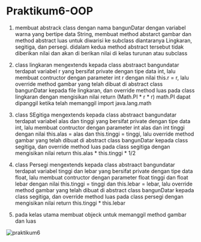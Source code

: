 # Praktikum6-OOP

1. membuat abstrack class dengan nama bangunDatar dengan variabel warna yang bertipe data String, membuat method abstarct gambar dan method abstract luas
untuk diwarisi ke subclass diantaranya Lingkaran, segitiga, dan persegi. didalam kedua method abstract tersebut tidak diberikan nilai dan akan di berikan nilai di kelas turunan atau subclass

2. class lingkaran mengextends kepada class abstraact bangundatar terdapat variabel r yang bersifat private dengan tipe data int, lalu membuat contructor dengan parameter int r dengan nilai this.r = r, lalu override method gambar yang telah dibuat di abstract class bangunDatar 
kepada file lingkaran, dan override method luas pada class lingkaran dengan mengisikan nilai return (Math.PI * r * r) math.PI dapat dipanggil ketika telah memanggil import java.lang.math

3. class SEgitiga mengextends kepada class abstraact bangundatar terdapat variabel alas dan tinggi yang bersifat private dengan tipe data int, lalu membuat contructor dengan parameter int alas dan int tinggi dengan nilai this.alas = alas dan this.tinggi = tinggi, lalu override method gambar yang telah dibuat di abstract class bangunDatar 
kepada class segitiga, dan override method luas pada class segitiga dengan mengisikan nilai return this.alas * this.tinggi * 1/2

4. class Persegi mengextends kepada class abstraact bangundatar terdapat variabel tinggi dan lebar yang bersifat private dengan tipe data float, lalu membuat contructor dengan parameter float tinggi dan float lebar dengan nilai this.tinggi = tinggi dan this.lebar = lebar, lalu override method gambar yang telah dibuat di abstract class bangunDatar 
kepada class segitiga, dan override method luas pada class persegi dengan mengisikan nilai return this.tinggi * this.lebar

5. pada kelas utama membuat objeck untuk memanggil method gambar dan luas 



 


![praktikum6](https://user-images.githubusercontent.com/115930300/204088395-2153972e-f696-47d2-9926-389851eeb6bb.png)
